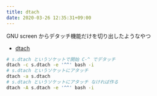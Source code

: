 ```yaml
---
title: dtach
date: 2020-03-26 12:35:31+09:00
---
```


GNU screen からデタッチ機能だけを切り出したようなやつ

- [dtach](https://wiki.archlinux.org/index.php/Dtach)


```sh
# s.dtach というソケットで開始 C-^ でデタッチ
dtach -c s.dtach -e '^^' bash -i
# s.dtach というソケットにアタッチ
dtach -a s.dtach
# s.dtach というソケットにアタッチ なければ作る
dtach -A s.dtach -e '^^' bash -i
```
